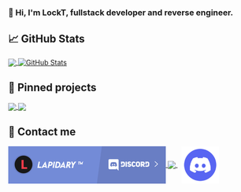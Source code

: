 ### 👋 Hi, I'm LockT, fullstack developer and reverse engineer.
<!--
<p align="center">
<table>
  <tr>
    <td align="center">Join Discord</td>
     <td align="center">Download PDoS</td>
    <td align="center">Download Lapidary</td>
  </tr>
  <tr>
    <td valign="center" align="center"><a href="https://discord.gg/Fv3V9Csc"><img src="https://i.imgur.com/lFM34nP.png"></a></td>
    <td valign="center" align="center"><a href="https://github.com/lckt0/PDoS/releases/tag/linux"><img src="https://i.imgur.com/NAe7qnB.png"></a></td>
    <td valign="center" align="center"><a href="https://discord.gg/Fv3V9Csc"><img src="https://i.imgur.com/9Nnosd9.png"></a></td>
  </tr>
 </table>
</p>
-->
## &#x1f4c8; GitHub Stats

<p align="left">
  <a href="https://github.com/lckt0" >
    <img align="center" src="https://github-readme-stats.vercel.app/api/top-langs/?layout=compact&username=lckt0&langs_count=6&theme=dark&bg_color=0d1117&border_color=30363d" height="160px"/>
  </a>
  <a href="https://github.com/lckt0" >
    <img align="center" src="https://github-readme-stats.vercel.app/api?username=lckt0&show_icons=true&line_height=27&count_private=true&theme=dark&bg_color=0d1117&border_color=30363d&hide=contribs" height="160px" alt="GitHub Stats"/>
  </a>
</p>

## &#x1f4c1; Pinned projects

<p align="left">
  <a href="https://github.com/lckt0/AstroNet">
    <img align="center" src="https://github-readme-stats.vercel.app/api/pin/?username=lckt0&repo=AstroNet&theme=dark&bg_color=0d1117&border_color=30363d"/>
  </a>
  <a href="https://github.com/lckt0/DotKill-Unpacker">
    <img align="center" src="https://github-readme-stats.vercel.app/api/pin/?username=lckt0&repo=DotKill-Unpacker&theme=dark&bg_color=0d1117&border_color=30363d"/>
  </a>
</p>

## 📨 Contact me

<p align="left">
  <a href="https://lckt0.github.io/?url=discord">
    <img align="center" src="/assets/discord-guild-banner.png"/>
  </a>
  <a href="https://lckt0.github.io/?url=discord2">
    <img align="center" src="https://discordapp.com/api/guilds/963823810522521651/widget.png?style=banner2"/>
  </a>
  &nbsp;
  <a href="https://lckt0.github.io/?url=discord">
    <img align="center" src="/assets/discord_logo.png" width="76" height="76"/>
  </a>
</p>
<!--
<p align="center">
  <a href="https://github.com/lckt0"><img align="center" src="https://img.shields.io/badge/Discord-7289DA?style=for-the-badge&logo=discord&logoColor=white"></a>
  <a href="https://github.com/lckt0"><img align="center" src="https://img.shields.io/badge/C%23-239120?style=for-the-badge&logo=c-sharp&logoColor=white"></a>
  <a href="https://github.com/lckt0"><img align="center" src="https://img.shields.io/badge/Xamarin-3498DB?style=for-the-badge&logo=xamarin&logoColor=white"></a>
  <a href="https://github.com/lckt0"><img align="center" src="https://img.shields.io/badge/Python-3776AB?style=for-the-badge&logo=python&logoColor=white"></a>
  <a href="https://github.com/lckt0"><img align="center" src="https://img.shields.io/badge/HTML-239120?style=for-the-badge&logo=html5&logoColor=white"></a>
    <a href="https://github.com/lckt0"><img align="center" src="https://img.shields.io/badge/JavaScript-F7DF1E?style=for-the-badge&logo=javascript&color=3776ab&logoColor=white"></a>
  <a href="https://github.com/lckt0"><img align="center" src="https://img.shields.io/badge/CSS-239120?&style=for-the-badge&logo=css3&logoColor=white"></a>
  <a href="https://github.com/lckt0"><img align="center" src="https://img.shields.io/badge/.NET-5C2D91?style=for-the-badge&logo=.net&logoColor=white"></a>
  <a href="https://github.com/lckt0"><img align="center" src="https://img.shields.io/badge/Node.js-43853D?style=for-the-badge&logo=node.js&logoColor=white"></a>
  <a href="https://github.com/lckt0"><img align="center" src="https://img.shields.io/badge/PHP-777BB4?style=for-the-badge&logo=php&logoColor=white"></a>
</p>
-->
